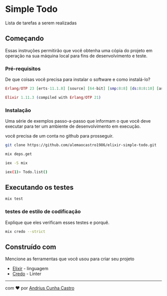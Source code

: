 # Simple Todo

Lista de tarefas a serem realizadas

## Começando

Essas instruções permitirão que você obtenha uma cópia do projeto em operação na sua máquina local para fins de desenvolvimento e teste.


### Pré-requisitos

De que coisas você precisa para instalar o software e como instalá-lo?

```elixir
Erlang/OTP 23 [erts-11.1.8] [source] [64-bit] [smp:8:8] [ds:8:8:10] [async-threads:1] [hipe]

Elixir 1.11.3 (compiled with Erlang/OTP 21)
```

### Instalação

Uma série de exemplos passo-a-passo que informam o que você deve executar para ter um ambiente de desenvolvimento em execução.

você precisa de um conta no github para prosseguir.

```bash
git clone https://github.com/alemaocastro1986/elixir-simple-todo.git
```

```bash
mix deps.get
```

```bash
iex -S mix
```

```bash
iex(1)> Todo.list()
```


## Executando os testes

```bash
mix test
```


### testes de estilo de codificação

Explique que eles verificam esses testes e porquê.

```bash
mix credo --strict
```

## Construído com

Mencione as ferramentas que você usou para criar seu projeto

* [Elixir](https://elixir-lang.org/docs.html) - linguagem
* [Credo](https://github.com/rrrene/credo) - Linter 


<hr>

com ❤️ por [Andrius Cunha Castro](https://gist.github.com/alemaocastro1986) 